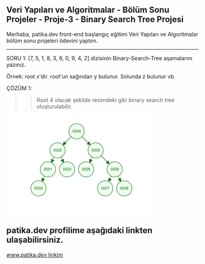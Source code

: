 ## Veri Yapıları ve Algoritmalar - Bölüm Sonu Projeler - Proje-3 - Binary Search Tree Projesi

Merhaba, patika.dev front-end başlangıç eğitimi Veri Yapıları ve Algoritmalar bölüm sonu projeleri ödevini yaptım. 

---------------------------------

SORU 1: [7, 5, 1, 8, 3, 6, 0, 9, 4, 2] dizisinin Binary-Search-Tree aşamalarını yazınız.<br>

Örnek: root x'dir. root'un sağından y bulunur. Solunda z bulunur vb.<br>

ÇÖZÜM 1: <br>

>> Root 4 olacak şekilde resimdeki gibi binary search tree oluşturulabilir.

<img src="./binary-search-tree.JPG" alt="binary-search-tree">

patika.dev profilime aşağıdaki linkten ulaşabilirsiniz.
------------------------------------------------------

[www.patika.dev linkim](https://app.patika.dev/tunadev) 